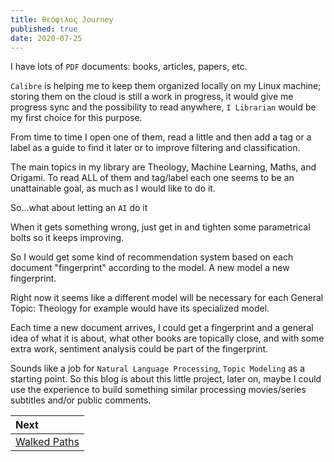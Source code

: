 ```yaml
---
title: θεόφιλος Journey
published: true
date: 2020-07-25
---
```


I have lots of `PDF` documents: books, articles, papers, etc.

`Calibre` is helping me to keep them organized locally on my Linux machine; storing them on the cloud is still a work in progress, it would give me progress sync and the possibility to read anywhere, `I Librarian` would be my first choice for this purpose.

From time to time I open one of them, read a little and then add a tag or a label as a guide to find it later or to improve filtering and classification.

The main topics in my library are Theology, Machine Learning, Maths, and Origami.
To read ALL of them and tag/label each one seems to be an unattainable goal, as much as I would like to do it.

So…what about letting an `AI` do it

When it gets something wrong, just get in and tighten some parametrical bolts so it keeps improving.

So I would get some kind of recommendation system based on each document "fingerprint" according to the model. A new model a new fingerprint.

Right now it seems like a different model will be necessary for each General Topic: Theology for example would have its specialized model.

Each time a new document arrives, I could get a fingerprint and a general idea of what it is about, what other books are topically close, and with some extra work, sentiment analysis could be part of the fingerprint.

Sounds like a job for `Natural Language Processing`, `Topic Modeling` as a starting point.
So this blog is about this little project, later on, maybe I could use the experience to build something similar processing movies/series subtitles and/or public comments.


| Next |
|:------------|
| [Walked Paths](A-walked-paths)  |
